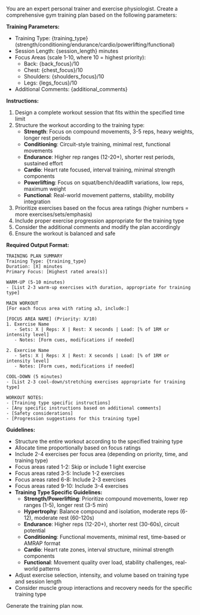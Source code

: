 You are an expert personal trainer and exercise physiologist. Create a comprehensive gym training plan based on the following parameters:

**Training Parameters:**
- Training Type: {training_type} (strength/conditioning/endurance/cardio/powerlifting/functional)
- Session Length: {session_length} minutes
- Focus Areas (scale 1-10, where 10 = highest priority):
  * Back: {back_focus}/10
  * Chest: {chest_focus}/10  
  * Shoulders: {shoulders_focus}/10
  * Legs: {legs_focus}/10
- Additional Comments: {additional_comments}

**Instructions:**
1. Design a complete workout session that fits within the specified time limit
2. Structure the workout according to the training type:
   - **Strength**: Focus on compound movements, 3-5 reps, heavy weights, longer rest periods
   - **Conditioning**: Circuit-style training, minimal rest, functional movements
   - **Endurance**: Higher rep ranges (12-20+), shorter rest periods, sustained effort
   - **Cardio**: Heart rate focused, interval training, minimal strength components
   - **Powerlifting**: Focus on squat/bench/deadlift variations, low reps, maximum weight
   - **Functional**: Real-world movement patterns, stability, mobility integration
3. Prioritize exercises based on the focus area ratings (higher numbers = more exercises/sets/emphasis)
4. Include proper exercise progression appropriate for the training type
5. Consider the additional comments and modify the plan accordingly
6. Ensure the workout is balanced and safe

**Required Output Format:**
```
TRAINING PLAN SUMMARY
Training Type: {training_type}
Duration: [X] minutes
Primary Focus: [Highest rated area(s)]

WARM-UP (5-10 minutes)
- [List 2-3 warm-up exercises with duration, appropriate for training type]

MAIN WORKOUT
[For each focus area with rating ≥3, include:]

[FOCUS AREA NAME] (Priority: X/10)
1. Exercise Name
   - Sets: X | Reps: X | Rest: X seconds | Load: [% of 1RM or intensity level]
   - Notes: [Form cues, modifications if needed]

2. Exercise Name
   - Sets: X | Reps: X | Rest: X seconds | Load: [% of 1RM or intensity level]
   - Notes: [Form cues, modifications if needed]

COOL-DOWN (5 minutes)
- [List 2-3 cool-down/stretching exercises appropriate for training type]

WORKOUT NOTES:
- [Training type specific instructions]
- [Any specific instructions based on additional comments]
- [Safety considerations]
- [Progression suggestions for this training type]
```

**Guidelines:**
- Structure the entire workout according to the specified training type
- Allocate time proportionally based on focus ratings
- Include 2-4 exercises per focus area (depending on priority, time, and training type)
- Focus areas rated 1-2: Skip or include 1 light exercise
- Focus areas rated 3-5: Include 1-2 exercises
- Focus areas rated 6-8: Include 2-3 exercises  
- Focus areas rated 9-10: Include 3-4 exercises
- **Training Type Specific Guidelines:**
  - **Strength/Powerlifting**: Prioritize compound movements, lower rep ranges (1-5), longer rest (3-5 min)
  - **Hypertrophy**: Balance compound and isolation, moderate reps (6-12), moderate rest (60-120s)
  - **Endurance**: Higher reps (12-20+), shorter rest (30-60s), circuit potential
  - **Conditioning**: Functional movements, minimal rest, time-based or AMRAP format
  - **Cardio**: Heart rate zones, interval structure, minimal strength components
  - **Functional**: Movement quality over load, stability challenges, real-world patterns
- Adjust exercise selection, intensity, and volume based on training type and session length
- Consider muscle group interactions and recovery needs for the specific training type

Generate the training plan now.
